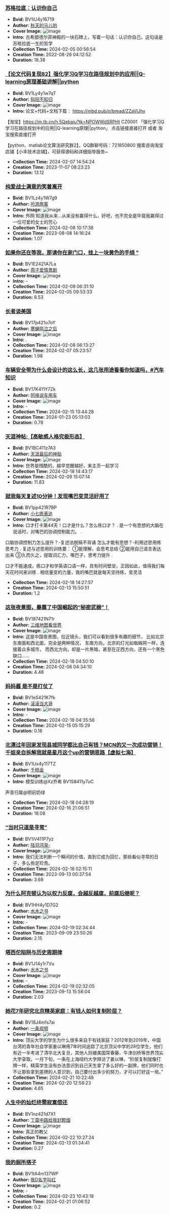 ### [苏格拉底：认识你自己](https://www.bilibili.com/video/BV1iU4y16719)
- **Bvid:** BV1iU4y16719
- **Author:** [秋天的马儿哟](https://space.bilibili.com/1180413569)
- **Cover Image:** ![image](http://i1.hdslb.com/bfs/archive/d8816abb02c2571148655141a95eb67895580a97.jpg)
- **Intro:** 古希腊德尔菲神殿的一块石碑上，写着一句话：认识你自己。这句话是苏格拉底一生的哲学
- **Collection Time:** 2024-02-05 00:56:54
- **Creation Time:** 2022-08-26 04:12:52
- **Duration:** 18.38

### [【论文代码复现82】强化学习Q学习在路径规划中的应用||Q-learning原理基础讲解||python](https://www.bilibili.com/video/BV1Ly4y1w7qT)
- **Bvid:** BV1Ly4y1w7qT
- **Author:** [斜阳不知归](https://space.bilibili.com/382738043)
- **Cover Image:** ![image](http://i1.hdslb.com/bfs/archive/20e81124b8a3eb394fb4f7c3360f2fdbccebab5f.jpg)
- **Intro:** 论文+代码+文档下载：
https://mbd.pub/o/bread/ZZaVlJhy

【淘宝】https://m.tb.cn/h.5Qebaiu?tk=NPOWWdSRPHt CZ0001 「强化学习Q学习在路径规划中的应用||Q-learning原理||python」
点击链接直接打开 或者 淘宝搜索直接打开

【python、matlab论文算法研究群2】，QQ群聊号码：721850800
搜索咨询淘宝店铺【小丰技术店铺】，可获得源码和详细指导服务~
- **Collection Time:** 2024-02-07 14:54:24
- **Creation Time:** 2023-11-07 08:23:23
- **Duration:** 13.12

### [纯爱战士满意的笑着离开](https://www.bilibili.com/video/BV1Lz4y1W7g9)
- **Bvid:** BV1Lz4y1W7g9
- **Author:** [吟游旅客](https://space.bilibili.com/396791494)
- **Cover Image:** ![image](http://i2.hdslb.com/bfs/archive/b4b0c798d04d714908cdf6b3be4663ba74445a68.jpg)
- **Intro:** 外网
知道我从来...从来没有赢得什么，好吧，也不完全是毕竟我赢得过一位可爱的女士的芳心
- **Collection Time:** 2024-02-08 10:17:38
- **Creation Time:** 2023-08-08 14:16:24
- **Duration:** 1.07

### [如果你还在等我，那请你在家门口，挂上一块黄色的手绢 "](https://www.bilibili.com/video/BV1E2421A7La)
- **Bvid:** BV1E2421A7La
- **Author:** [燕子爱情景剧](https://space.bilibili.com/3493140086393146)
- **Cover Image:** ![image](http://i1.hdslb.com/bfs/archive/ed83561eaf1ddf074c2292870d07badc04451d38.jpg)
- **Intro:** -
- **Collection Time:** 2024-02-08 06:31:10
- **Creation Time:** 2024-02-05 09:53:33
- **Duration:** 8.53

### [长者谈美国](https://www.bilibili.com/video/BV17p421o7oY)
- **Bvid:** BV17p421o7oY
- **Author:** [寒蝉鸣泣之后](https://space.bilibili.com/1698511085)
- **Cover Image:** ![image](http://i0.hdslb.com/bfs/archive/c9b21510e399e7f4f91dea25a241e5c6ca1f924c.jpg)
- **Intro:** .
- **Collection Time:** 2024-02-08 06:13:27
- **Creation Time:** 2024-02-07 05:23:57
- **Duration:** 1.98

### [车辆安全带为什么会设计的这么长，这几张用途看看你知道吗，#汽车知识](https://www.bilibili.com/video/BV17K411Y7Zk)
- **Bvid:** BV17K411Y7Zk
- **Author:** [阿峰说车用车](https://space.bilibili.com/357100050)
- **Cover Image:** ![image](http://i0.hdslb.com/bfs/archive/d505d550b1870b9cb3cbc57f5d46c35ac73b972e.jpg)
- **Intro:** -
- **Collection Time:** 2024-02-15 13:44:28
- **Creation Time:** 2024-01-23 05:13:03
- **Duration:** 0.78

### [天涯神帖:【高敏感人格究极形态】](https://www.bilibili.com/video/BV1BC411z7A3)
- **Bvid:** BV1BC411z7A3
- **Author:** [天涯最后的神贴](https://space.bilibili.com/3537114058721770)
- **Cover Image:** ![image](http://i1.hdslb.com/bfs/archive/3ff33f826d511580424fc23a129b7271b684d52d.jpg)
- **Intro:** 世界是残酷的，越早觉醒越好，来主页一起学习
- **Collection Time:** 2024-02-18 14:43:17
- **Creation Time:** 2024-02-09 15:07:14
- **Duration:** 11.83

### [就我每天复述10分钟！发现嘴巴变灵活好用了](https://www.bilibili.com/video/BV1pp421R7BP)
- **Bvid:** BV1pp421R7BP
- **Author:** [小七练表达](https://space.bilibili.com/1260305325)
- **Cover Image:** ![image](http://i1.hdslb.com/bfs/archive/031f1ca256b20771e075130988048a0f00d16372.jpg)
- **Intro:** 口才打卡第44天！口才是什么？怎么练口才？
.
是一个有思想的大脑在说话时，对嘴巴的协调控制能力。
.
	
口脑协调控制力怎么提升？-复述法脱稿不背诵
怎么才能有思想？-利用述思用练思考力
.
复述与述思用的训练要：
①能理解，会思考总结
②能用自己语言表达出来
③久而久之，提取词汇力，嘴巴子，思考力提升
.
	
口才不能速成，练口才和学英语口语一样，具有时间壁垒，正因如此，值得我们每天花时间来训练
.
相信量变的力量，我的嘴巴就是每天坚持练，变灵活
- **Collection Time:** 2024-02-18 14:27:57
- **Creation Time:** 2024-02-13 15:50:51
- **Duration:** 1.2

### [这张夜景图，暴露了中国崛起的“秘密武器”！](https://www.bilibili.com/video/BV187421N71r)
- **Bvid:** BV187421N71r
- **Author:** [三维地图看世界](https://space.bilibili.com/442603088)
- **Cover Image:** ![image](http://i1.hdslb.com/bfs/archive/fa8cc95c6e2f9247266f96244f2f78a6e7f9a35e.jpg)
- **Intro:** 这是中国夜景图，拉近镜头，我们可以看到很多有趣的细节，
比如北京东南面和西北面，完全是两种情况，
东南方向，北京的灯光如蜘蛛网一样，连接着众多城市，
而西北方向，却是一片黑暗，甚至在正西方向，还有一个黑色缺口……
- **Collection Time:** 2024-02-18 04:50:10
- **Creation Time:** 2024-02-06 04:34:10
- **Duration:** 4.48

### [妈妈酱 是不是打仗了](https://www.bilibili.com/video/BV1eS421K7fk)
- **Bvid:** BV1eS421K7fk
- **Author:** [滚滚当大哥](https://space.bilibili.com/76973439)
- **Cover Image:** ![image](http://i2.hdslb.com/bfs/archive/093b6f3dee30b098c7c60735ceeb4c486b68e03e.jpg)
- **Intro:** -
- **Collection Time:** 2024-02-18 04:35:56
- **Creation Time:** 2024-02-15 05:15:29
- **Duration:** 0.18

### [北漂过年回家发现县城同学都比自己有钱？MCN的又一次成功营销！千姐亲自拆解我就是星月这个up的营销思路【虚拟七海】](https://www.bilibili.com/video/BV1Ux4y117TZ)
- **Bvid:** BV1Ux4y117TZ
- **Author:** [千柿金](https://space.bilibili.com/3546605001116422)
- **Cover Image:** ![image](http://i1.hdslb.com/bfs/archive/b53805b30878d6dab10c0c277a274062e62d5771.jpg)
- **Intro:** 模型训练﻿@Xz乔希 BV1S8411y7uC

声音归属﻿@明前奶绿
- **Collection Time:** 2024-02-18 04:28:19
- **Creation Time:** 2024-02-16 21:06:51
- **Duration:** 18.08

### [“当时只道是寻常”](https://www.bilibili.com/video/BV1iV411P7yz)
- **Bvid:** BV1iV411P7yz
- **Author:** [陆羽鸿渐-](https://space.bilibili.com/40827969)
- **Cover Image:** ![image](http://i2.hdslb.com/bfs/archive/4fa6fdd7a6a7fa7eeb26fe5c7bf69de84ee89822.jpg)
- **Intro:** 我们无法判断一个瞬间的价值，直到它成为回忆，那些看似寻常的日子，多么弥足珍贵。
- **Collection Time:** 2024-02-18 02:15:11
- **Creation Time:** 2023-09-13 00:37:54
- **Duration:** 3.68

### [为什么阿克顿认为以权力反腐，会越反越腐，前腐后继呢？](https://www.bilibili.com/video/BV1HH4y1D7G2)
- **Bvid:** BV1HH4y1D7G2
- **Author:** [水木之书](https://space.bilibili.com/521467168)
- **Cover Image:** ![image](http://i0.hdslb.com/bfs/archive/d56bb12baca92502dc7ce5d51c11ce184e59ae56.jpg)
- **Intro:** -
- **Collection Time:** 2024-02-19 02:34:44
- **Creation Time:** 2023-09-09 23:50:26
- **Duration:** 2.15

### [塔西佗陷阱与历史周期律](https://www.bilibili.com/video/BV1J14y1r7Vu)
- **Bvid:** BV1J14y1r7Vu
- **Author:** [水木之书](https://space.bilibili.com/521467168)
- **Cover Image:** ![image](http://i1.hdslb.com/bfs/archive/a33fde25b0d25e0db57cc9fcdb0e7608176be965.jpg)
- **Intro:** -
- **Collection Time:** 2024-02-19 02:32:05
- **Creation Time:** 2023-09-13 15:58:04
- **Duration:** 2.03

### [她花7年研究北京精英家庭：有钱人如何复制阶层？](https://www.bilibili.com/video/BV18J4m1s7ai)
- **Bvid:** BV18J4m1s7ai
- **Author:** [一条视频](https://space.bilibili.com/4543111)
- **Cover Image:** ![image](http://i1.hdslb.com/bfs/archive/74385cae52818ef8d75046d4701074b7566dc36f.jpg)
- **Intro:** 顶尖大学的学生为什么很多来自于有钱家庭？2012年到2019年，中国台湾的青年社会学家姜以琳用7年时间追踪了北京顶尖中学的28位学生，他们有近一半考进了清华北大复旦，其他人则被美国常春藤、牛津剑桥等世界顶尖大学录取。一月下旬，一条在上海纽约大学拜访了姜以琳，“阶层复制就像打牌一样，精英学生没有办法意识到自己天生拿了多么好的一副牌，他们同时也不让那些拿到差牌的人意识到，自己要付出多少的努力，才可以打好这一局。”
- **Collection Time:** 2024-02-21 10:22:48
- **Creation Time:** 2024-02-20 12:58:23
- **Duration:** 4.65

### [人生中的灿烂终需寂寞偿还](https://www.bilibili.com/video/BV1nz421d7X1)
- **Bvid:** BV1nz421d7X1
- **Author:** [丁震中路给我封颗烟](https://space.bilibili.com/470209378)
- **Cover Image:** ![image](http://i0.hdslb.com/bfs/archive/4205ee31ba68dad8beaddab919b7449678e9fc28.jpg)
- **Intro:** 真正的教父
- **Collection Time:** 2024-02-22 10:27:24
- **Creation Time:** 2024-02-13 01:34:41
- **Duration:** 0.27

### [我的厕所搭子](https://www.bilibili.com/video/BV1tA4m137WP)
- **Bvid:** BV1tA4m137WP
- **Author:** [我D名字叫红](https://space.bilibili.com/96146605)
- **Cover Image:** ![image](http://i1.hdslb.com/bfs/archive/c3a476cd73b18ede34c50d8585760c5deda597d8.jpg)
- **Intro:** -
- **Collection Time:** 2024-02-23 10:43:18
- **Creation Time:** 2024-02-21 01:06:52
- **Duration:** 0.2

